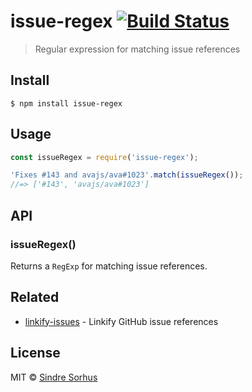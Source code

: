 # issue-regex [![Build Status](https://travis-ci.org/sindresorhus/issue-regex.svg?branch=master)](https://travis-ci.org/sindresorhus/issue-regex)

> Regular expression for matching issue references


## Install

```
$ npm install issue-regex
```


## Usage

```js
const issueRegex = require('issue-regex');

'Fixes #143 and avajs/ava#1023'.match(issueRegex());
//=> ['#143', 'avajs/ava#1023']
```


## API

### issueRegex()

Returns a `RegExp` for matching issue references.


## Related

- [linkify-issues](https://github.com/sindresorhus/linkify-issues) - Linkify GitHub issue references


## License

MIT © [Sindre Sorhus](https://sindresorhus.com)
